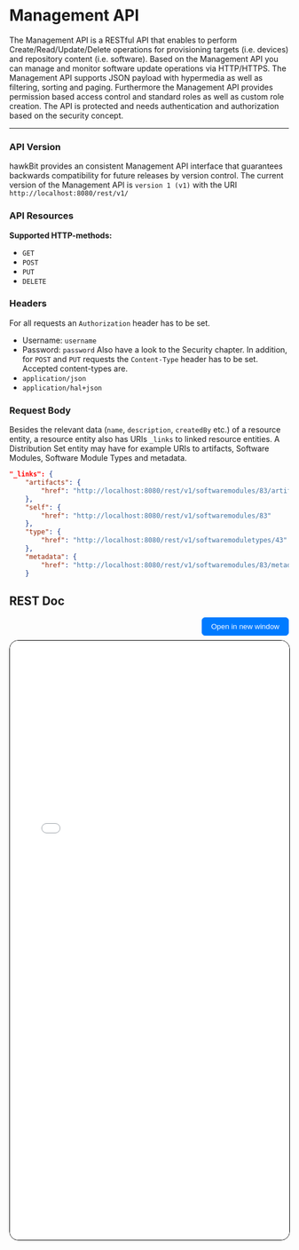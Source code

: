 # Management API

The Management API is a RESTful API that enables to perform Create/Read/Update/Delete operations for provisioning targets (i.e. devices) and repository content (i.e. software).
Based on the Management API you can manage and monitor software update operations via HTTP/HTTPS. The Management API supports JSON payload with hypermedia as well as filtering, sorting and paging. Furthermore the Management API provides permission based access control and standard roles as well as custom role creation.
The API is protected and needs authentication and authorization based on the security concept.

---

### API Version
hawkBit provides an consistent Management API interface that guarantees backwards compatibility for future releases by version control.
The current version of the Management API is `version 1 (v1)` with the URI `http://localhost:8080/rest/v1/`

### API Resources
**Supported HTTP-methods:**
- `GET`
- `POST`
- `PUT`
- `DELETE`

### Headers
For all requests an `Authorization` header has to be set.
- Username: `username`
- Password: `password`
Also have a look to the Security chapter.
In addition, for `POST` and `PUT` requests the `Content-Type` header has to be set. Accepted content-types are.
- `application/json`
- `application/hal+json`


### Request Body
Besides the relevant data (`name`, `description`, `createdBy` etc.) of a resource entity, a resource entity also has URIs `_links` to linked resource entities.
A Distribution Set entity may have for example URIs to artifacts, Software Modules, Software Module Types and metadata.
```json
"_links": {
    "artifacts": {
        "href": "http://localhost:8080/rest/v1/softwaremodules/83/artifacts"
    },
    "self": {
        "href": "http://localhost:8080/rest/v1/softwaremodules/83"
    },
    "type": {
        "href": "http://localhost:8080/rest/v1/softwaremoduletypes/43"
    },
    "metadata": {
        "href": "http://localhost:8080/rest/v1/softwaremodules/83/metadata?offset=0&limit=50"
    }
```


## REST Doc
<div style="text-align: right; margin-bottom: 8px;">
<button onclick="window.open('../rest-api/mgmt.html', '_blank')" 
        style="padding:8px 16px; border-radius:6px; border:1px solid #007bff; 
               background:#007bff; color:#fff; cursor:pointer;">
  Open in new window
</button>
</div>

<iframe 
  src="rest-api/mgmt.html" 
  width="100%" 
  height="1080px" 
  style="border: 1px solid #000000; border-radius: 16px;">
</iframe>
